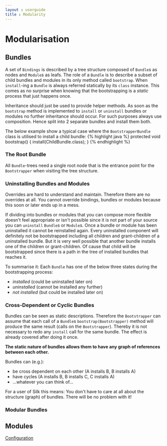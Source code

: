```yaml
---
layout : userguide
title : Modularity
---
```

# Modularisation

## Bundles
A set of `Bindings` is described by a tree structure composed of `Bundle`s as nodes and `Module`s as leafs. 
The role of a `Bundle` is to describe a subset of child bundles and modules in its only method called `bootstrap`. 
When `install`-ing a `Bundle` is always referred statically by its `class` instance. 
This comes as no surprise when knowing that the bootstrapping is a _static_ process that just happens once.

Inheritance should just be used to provide helper methods.
As soon as the `bootstrap` method is implemented to `install` or `uninstall` bundles or modules no further 
inheritance should occur. For such purposes always use composition. Hence split into 2 separate bundles and
install them both.

The below example show a typical case where the `BootstrapperBundle` class is utilised to install a child bundle:
{% highlight java %}
protected void bootstrap() {
	install(ChildBundle.class);
}
{% endhighlight %}

### The Root Bundle
All `Bundle`-trees need a single root node that is the entrance point for the `Bootstrapper` when visiting 
the tree structure. 

### <a id="uninstall"></a> Uninstalling Bundles and Modules
Overrides are hard to understand and maintain. Therefore there are no overrides at all. 
You cannot override bindings, bundles or modules because this soon or later ends up in a mess.

If dividing into bundles or modules that you can compose more flexible doesn't feel appropriate or isn't possible since it is not part of your source you can `uninstall` `Bundle`s or `Module`s.
Once a bundle or module has been uninstalled it cannot be reinstalled again. Every uninstalled component will definitely not be bootstrapped including all children and grant-children of a uninstalled bundle.
But it is very well possible that another bundle installs one of the children or grant-children. Of cause that child will be bootstrapped since there is a path in the tree of installed bundles that reaches it.  

To summarise it: Each `Bundle` has one of the below three states during the bootstrapping process:

* _installed_ (could be uninstalled later on)
* _uninstalled_ (cannot be installed any further)
* _not installed_ (but could be installed later on)

### Cross-Dependent or Cyclic Bundles
Bundles can be seen as static descriptions. Therefore the `Bootstrapper` can assume that each call
of a `Bundle`s `bootstrap(Bootstrapper)` method will produce the same result (calls on the `Bootstrapper`). 
Thereby it is not necessary to redo any `install` call for the same bundle. The effect is already covered after doing it once. 

**The static nature of bundles allows them to have any graph of references between each other.**

Bundles can (e.g.):

* be cross dependent on each other (A installs B, B installs A)
* have cycles (A installs B, B installs C, C installs A)
* ...whatever you can think of...

For a user of Silk this means: You don't have to care at all about the structure (graph) of bundles. There will be no problem with it!

### Modular Bundles

## Modules

<a class='next' href="config.html"><span class="icon-chevron-right"></span>Configuration</a>

